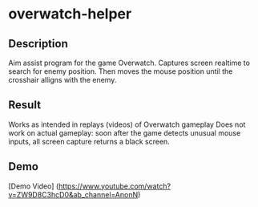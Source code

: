# overwatch-helper

## Description
Aim assist program for the game Overwatch.
Captures screen realtime to search for enemy position. Then moves the mouse position until the crosshair alligns with the enemy. 

## Result
Works as intended in replays (videos) of Overwatch gameplay
Does not work on actual gameplay: soon after the game detects unusual mouse inputs, all screen capture returns a black screen.

## Demo
[Demo Video] (https://www.youtube.com/watch?v=ZW9D8C3hcD0&ab_channel=AnonN)
